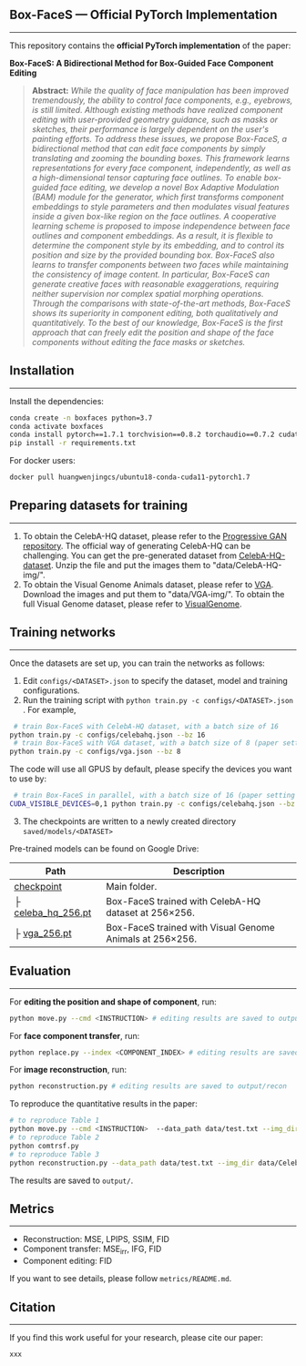 ## Box-FaceS — Official PyTorch Implementation

---

This repository contains the **official PyTorch implementation** of the paper:

**Box-FaceS: A Bidirectional Method for Box-Guided Face Component Editing**

> **Abstract:** *While the quality of face manipulation has been improved tremendously, the ability to control face components, e.g., eyebrows, is still limited. Although existing methods have realized component editing with user-provided geometry guidance, such as masks or sketches, their performance is largely dependent on the user's painting efforts. To address these issues, we propose Box-FaceS, a bidirectional method that can edit face components by simply translating and zooming the bounding boxes. This framework learns representations for every face component, independently, as well as a high-dimensional tensor capturing face outlines. To enable box-guided face editing, we develop a novel Box Adaptive Modulation (BAM) module for the generator, which first transforms component embeddings to style parameters and then modulates visual features inside a given box-like region on the face outlines. A cooperative learning scheme is proposed to impose independence between face outlines and component embeddings. As a result, it is flexible to determine the component style by its embedding, and to control its position and size by the provided bounding box. Box-FaceS also learns to transfer components between two faces while maintaining the consistency of image content. In particular, Box-FaceS can generate creative faces with reasonable exaggerations, requiring neither supervision nor complex spatial morphing operations. Through the comparisons with state-of-the-art methods, Box-FaceS shows its superiority in component editing, both qualitatively and quantitatively. To the best of our knowledge, Box-FaceS is the first approach that can freely edit the position and shape of the face components without editing the face masks or sketches.*

## Installation

---

Install the dependencies:
```bash
conda create -n boxfaces python=3.7
conda activate boxfaces
conda install pytorch==1.7.1 torchvision==0.8.2 torchaudio==0.7.2 cudatoolkit=11.0 -c pytorch
pip install -r requirements.txt
```
For docker users:

```bash
docker pull huangwenjingcs/ubuntu18-conda-cuda11-pytorch1.7
```

## Preparing datasets for training

---

1. To obtain the CelebA-HQ dataset, please refer to the [Progressive GAN repository](https://github.com/tkarras/progressive_growing_of_gans). The official way of generating CelebA-HQ can be challenging. You can get the pre-generated dataset from [CelebA-HQ-dataset](https://drive.google.com/file/d/19sO0xF4gr8cllW2uzOONgLvciB39Mx3H/view?usp=sharing). Unzip the file and put the images them to "data/CelebA-HQ-img/".
2. To obtain the  Visual Genome Animals dataset, please refer to [VGA](https://drive.google.com/file/d/19sO0xF4gr8cllW2uzOONgLvciB39Mx3H/view?usp=sharing). Download the images and put them to "data/VGA-img/".  To obtain the full Visual Genome dataset, please refer to [VisualGenome](https://visualgenome.org/).
## Training networks

---

Once the datasets are set up, you can train the networks as follows:

1. Edit `configs/<DATASET>.json` to specify the dataset, model and training configurations.
1. Run the training script with `python train.py -c configs/<DATASET>.json `. For example, 
```bash
 # train Box-FaceS with CelebA-HQ dataset, with a batch size of 16
python train.py -c configs/celebahq.json --bz 16
 # train Box-FaceS with VGA dataset, with a batch size of 8 (paper setting on vga)
python train.py -c configs/vga.json --bz 8
```

   The code will use all GPUS by default, please specify the devices you want to use by:

```bash
 # train Box-FaceS in parallel, with a batch size of 16 (paper setting on celebahq)
CUDA_VISIBLE_DEVICES=0,1 python train.py -c configs/celebahq.json --bz 8
```

3. The checkpoints are written to a newly created directory `saved/models/<DATASET>`

Pre-trained models can be found on Google Drive:

| Path                                                         | Description                                              |
| ------------------------------------------------------------ | -------------------------------------------------------- |
| [checkpoint](https://drive.google.com/drive/folders/1gMhaWgNnE_0Ld-zOtVJ4kw4qxudW_Q0p?usp=sharing) | Main folder.                                             |
| ├  [celeba_hq_256.pt](https://drive.google.com/file/d/1RXluIY-MvDdbqS2dPxllQpCoywXFHQZV/view?usp=sharing) | Box-FaceS trained with CelebA-HQ dataset at 256×256.     |
| ├  [vga_256.pt](https://drive.google.com/file/d/19sO0xF4gr8cllW2uzOONgLvciB39Mx3H/view?usp=sharing) | Box-FaceS trained with Visual Genome Animals at 256×256. |

## Evaluation 

---

For **editing  the position and shape of component**, run:

```bash
python move.py --cmd <INSTRUCTION> # editing results are saved to output/move/<INSTRUCTION>
```

For **face component transfer**, run:

```bash
python replace.py --index <COMPONENT_INDEX> # editing results are saved to output/replace/
```

For **image reconstruction**, run:

```bash
python reconstruction.py # editing results are saved to output/recon
```

To reproduce the quantitative results in the paper:

```bash
# to reproduce Table 1
python move.py --cmd <INSTRUCTION>  --data_path data/test.txt --img_dir data/CelebA-HQ-img
# to reproduce Table 2
python comtrsf.py
# to reproduce Table 3
python reconstruction.py --data_path data/test.txt --img_dir data/CelebA-HQ-img
```


The results are saved to `output/`.

## Metrics 

---

- Reconstruction:  MSE, LPIPS, SSIM, FID
- Component transfer: MSE$_{\text{irr}}$, IFG, FID
- Component editing:  FID

If you want to see details, please follow `metrics/README.md`.

## Citation

---

If you find this work useful for your research, please cite our paper:
```
xxx
```
